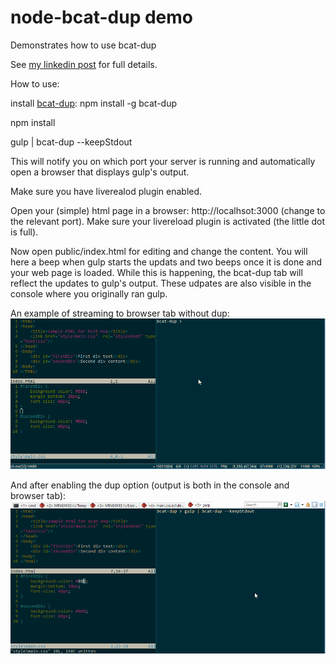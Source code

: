 # node-bcat-dup demo
Demonstrates how to use bcat-dup

See [my linkedin post](https://www.linkedin.com/pulse/see-your-gulp-updates-also-browser-meir-shahar) for full details.

How to use:

install [bcat-dup](https://www.npmjs.com/package/bcat-dup): npm install -g bcat-dup

npm install

gulp | bcat-dup --keepStdout

This will notify you on which port your server is running and automatically open a browser that displays gulp's output.

Make sure you have liverealod plugin enabled.

Open your (simple) html page in a browser: http://localhsot:3000 (change to the relevant port). Make sure your livereload plugin is activated (the little dot is full).


Now open public/index.html for editing and change the content. You will here a beep when gulp starts the updats and two beeps once it is done and your web page is loaded. While this is happening, the bcat-dup tab will reflect the updates to gulp's output. These udpates are also visible in the console where you originally ran gulp.

An example of streaming to browser tab without dup:
![alt text](https://raw.githubusercontent.com/meiriko/bcat-dup-demo/master/media/bcat-dup-pre.gif "Logo Title Text 1")

And after enabling the dup option (output is both in the console and browser tab):
![alt text](https://raw.githubusercontent.com/meiriko/bcat-dup-demo/master/media/bcat-dup-post.gif "Logo Title Text 1")
